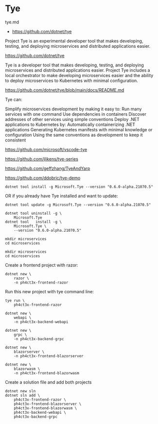 # Tye

tye.md

*   https://github.com/dotnet/tye




Project Tye is an experimental developer tool that makes developing, testing, and deploying 
microservices and distributed applications easier.

https://github.com/dotnet/tye


Tye is a developer tool that makes developing, testing, and deploying microservices and distributed 
applications easier. Project Tye includes a local orchestrator to make developing microservices 
easier and the ability to deploy microservices to Kubernetes with minimal configuration.


https://github.com/dotnet/tye/blob/main/docs/README.md


Tye can:

Simplify microservices development by making it easy to:
Run many services with one command
Use dependencies in containers
Discover addresses of other services using simple conventions
Deploy .NET applications to Kubernetes by:
Automatically containerizing .NET applications
Generating Kubernetes manifests with minimal knowledge or configuration
Using the same conventions as development to keep it consistent

https://github.com/microsoft/vscode-tye

https://github.com/jlikens/tye-series

https://github.com/geffzhang/TyeAndYarp

https://github.com/ddobric/tye-demo


```
dotnet tool install -g Microsoft.Tye --version "0.6.0-alpha.21070.5"
```
OR if you already have Tye installed and want to update:

```
dotnet tool update -g Microsoft.Tye --version "0.6.0-alpha.21070.5"
```

```
dotnet tool uninstall -g \
    Microsoft.Tye
dotnet tool   install -g \
    Microsoft.Tye \
    --version "0.6.0-alpha.21070.5"
```

```
mkdir microservices
cd microservices
```

```
mkdir microservices
cd microservices
```

Create a frontend project with razor:

```
dotnet new \
    razor \
    -n ph4ct3x-frontend-razor
```

Run this new project with tye command line:

```
tye run \
    ph4ct3x-frontend-razor
```


```
dotnet new \
    webapi \
    -n ph4ct3x-backend-webapi

dotnet new \
    grpc \
    -n ph4ct3x-backend-grpc

```

```
dotnet new \
    blazorserver \
    -n ph4ct3x-frontend-blazorserver

dotnet new \
    blazorwasm \
    -n ph4ct3x-frontend-blazorwasm
```    


Create a solution file and add both projects

```
dotnet new sln
dotnet sln add \
    ph4ct3x-frontend-razor \
    ph4ct3x-frontend-blazorserver \
    ph4ct3x-frontend-blazorwasm \
    ph4ct3x-backend-webapi \
    ph4ct3x-backend-grpc
```

